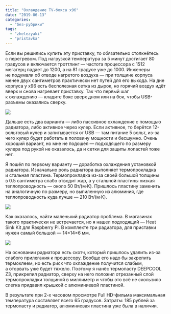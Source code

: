 ```yaml
---
title: "Охлаждение TV-бокса x96"
date: "2019-06-13"
categories: 
  - "без-рубрики"
tags: 
  - "zhelezyaki"
  - "pristavka"
---
```


Если вы решились купить эту приставку, то обязательно столкнётесь с перегревом. Под нагрузкой температура за 5 минут достигает 80 градусов и включается троттлинг — частота процессора с 1512 мегагерц падает до 1200, а на 81 градусе уже до 1000. Инженеры не подумали об отводе нагретого воздуха — при толщине корпуса менее двух сантиметров практически нет путей для его выхода. На дне корпуса у x96 есть бесполезная сетка из дырок, но горячий воздух идёт вверх и снова нагревает приставку. Так что первый шаг к охлаждению — кладите бокс вверх дном или на бок, чтобы USB-разъемы оказались сверху.

![](/blog/assets/img/tv-box-x96-lg.jpg)

Дальше есть два варианта — либо пассивное охлаждение с помощью радиатора, либо активное через кулер. Если активное, то берётся 12-вольтовый кулер и запитывается от USB — там питание 5 вольт, из-за чего кулер будет работать в половину мощности и бесшумно. Очень хороший вариант, но мне не подошёл — подходящего по размеру кулера под рукой не оказалось, да и сетки для защиты лопастей тоже нет.

Я пошёл по первому варианту — доработка охлаждения установкой радиатора. Изначально роль радиатора выполняет термопрокладка и стальная пластина. Термопрокладка из-за своей большой толщины в 0.5 сантиметра слабо отводит жар, а у стальной пластины низкая теплопроводность — около 50 Вт/(м·K). Пришлось пластину заменить на аналогичную по размеру, но выпиленную из алюминия, где теплопроводность куда лучше — 210 Вт/(м·K).

![](/blog/assets/img/x96-aluminevaya-plastina-ohlazhdeniya-lg.jpg)

Как оказалось, найти маленький радиатор проблема. В магазинах такого практически не встречается, но я нашел подходящий — Heat Sink Kit для Raspberry Pi. В комплекте три радиатора, для приставки нужен самый большой — 14×14×6 мм.

![](/blog/assets/img/radiator-dlya-x96-lg.jpg)

На основании радиатора есть скотч, который пришлось удалить из-за слабого прилегания к процессору. Вообще его надо бы закрепить термоклеем, но есть риск что охлаждение получится слабым, а оторвать уже будет тяжело. Поэтому я нанёс термопасту DEEPCOOL Z3, прикрепил радиатор, сверху на него положил отрезанный слой термопрокладки толщиной в миллиметр и чтобы это всё не скользило слегка придавил крышкой с алюминиевой пластиной.

В результате при 2-х часовом просмотре Full HD-фильма максимальная температура составляет всего 65 градусов. Затраты: 185 рублей за термопасту и радиатор, алюминиевая пластина уже была в наличии.
